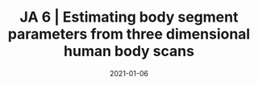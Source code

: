 ---
title: "JA 6 | Estimating body segment parameters from three dimensional human body scans"
collection: publications
permalink: /publication/P4-2021-BSP
date: 2021-01-06
venue: 'Engineering'
paperurl: 'https://www.biorxiv.org/content/10.1101/2021.06.06.445011v1.full.pdf'
link: 'https://www.biorxiv.org/content/10.1101/2021.06.06.445011v1'
github: 'https://github.com/pkudzia/Paper-BodySegmentParameter'
citation: '<b>Kudzia P.</b>, Jackson E. , Dumas G. Estimating body segment parameters from three-dimensional human body scans (PrePrint: bioRxiv | in review ). <b>2022</b>'
---